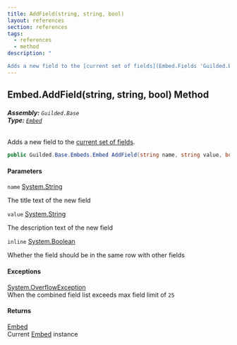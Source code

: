 ```yaml
---
title: AddField(string, string, bool)
layout: references
section: references
tags:
  - references
  - method
description: "

Adds a new field to the [current set of fields](Embed.Fields 'Guilded.Base.Embeds.Embed.Fields')."
---
```


## Embed.AddField(string, string, bool) Method
###### **Assembly:** `Guilded.Base`<br/>**Type:** [`Embed`](Embed 'Guilded.Base.Embeds.Embed')

Adds a new field to the [current set of fields](Embed.Fields 'Guilded.Base.Embeds.Embed.Fields').

```csharp
public Guilded.Base.Embeds.Embed AddField(string name, string value, bool inline=false);
```
#### Parameters

<a name='Guilded.Base.Embeds.Embed.AddField(string,string,bool).name'></a>

`name` [System.String](https://docs.microsoft.com/en-us/dotnet/api/System.String 'System.String')

The title text of the new field

<a name='Guilded.Base.Embeds.Embed.AddField(string,string,bool).value'></a>

`value` [System.String](https://docs.microsoft.com/en-us/dotnet/api/System.String 'System.String')

The description text of the new field

<a name='Guilded.Base.Embeds.Embed.AddField(string,string,bool).inline'></a>

`inline` [System.Boolean](https://docs.microsoft.com/en-us/dotnet/api/System.Boolean 'System.Boolean')

Whether the field should be in the same row with other fields

#### Exceptions

[System.OverflowException](https://docs.microsoft.com/en-us/dotnet/api/System.OverflowException 'System.OverflowException')  
When the combined field list exceeds max field limit of `25`

#### Returns
[Embed](Embed 'Guilded.Base.Embeds.Embed')  
Current [Embed](Embed 'Guilded.Base.Embeds.Embed') instance